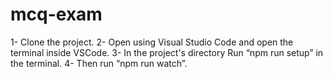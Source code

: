 # mcq-exam

1- Clone the project.
2- Open using Visual Studio Code and open the terminal inside VSCode.
3- In the project's directory Run “npm run setup” in the terminal.
4- Then run “npm run watch”.

